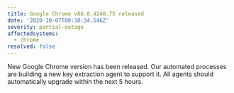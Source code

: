 ```yaml
---
title: Google Chrome v86.0.4240.75 released
date: '2020-10-07T00:38:34.546Z'
severity: partial-outage
affectedsystems:
  - chrome
resolved: false
---
```

New Google Chrome version has been released. Our automated processes are building a new key extraction agent to support it. All agents should automatically upgrade within the next 5 hours.

<!--- language code: en -->
